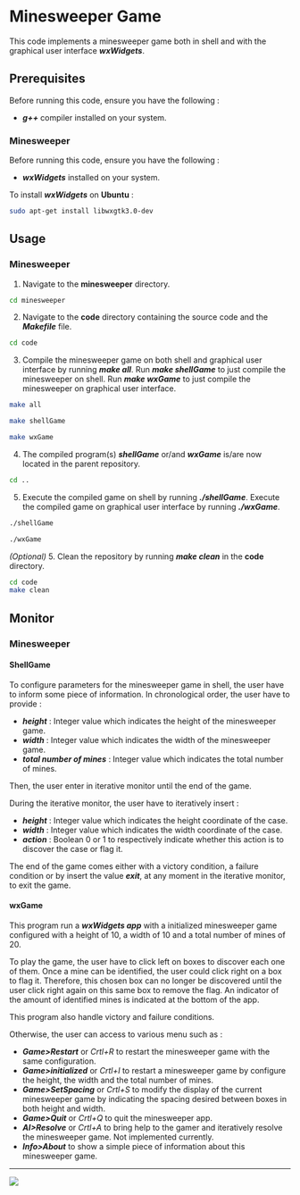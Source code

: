 # Minesweeper Game


This code implements a minesweeper game both in shell and with the graphical user interface ***wxWidgets***.

## Prerequisites

Before running this code, ensure you have the following :

- ***g++*** compiler installed on your system.

### Minesweeper

Before running this code, ensure you have the following :

- ***wxWidgets*** installed on your system.

To install ***wxWidgets*** on **Ubuntu** :
```bash
sudo apt-get install libwxgtk3.0-dev
```

## Usage

### Minesweeper

1. Navigate to the **minesweeper** directory.
```bash
cd minesweeper
```

2. Navigate to the **code** directory containing the source code and the ***Makefile*** file.
```bash
cd code
```
3. Compile the minesweeper game on both shell and graphical user interface by running ***make all***. Run ***make shellGame*** to just compile the minesweeper on shell. Run ***make wxGame*** to just compile the minesweeper on graphical user interface.
```bash
make all
```
```bash
make shellGame
```
```bash
make wxGame
```
4. The compiled program(s) ***shellGame*** or/and ***wxGame*** is/are now located in the parent repository.
```bash
cd ..
```
5. Execute the compiled game on shell by running ***./shellGame***. Execute the compiled game on graphical user interface by running ***./wxGame***.
```bash
./shellGame
```
```bash
./wxGame
```

*(Optional)* 5. Clean the repository by running ***make clean*** in the **code** directory.

```bash
cd code
make clean
```

## Monitor

### Minesweeper

#### ShellGame

To configure parameters for the minesweeper game in shell, the user have to inform some piece of information. In chronological order, the user have to provide :
- ***height*** : Integer value which indicates the height of the minesweeper game.
- ***width*** : Integer value which indicates the width of the minesweeper game.
- ***total number of mines*** : Integer value which indicates the total number of mines.

Then, the user enter in iterative monitor until the end of the game.

During the iterative monitor, the user have to iteratively insert :
- ***height*** : Integer value which indicates the height coordinate of the case.
- ***width*** : Integer value which indicates the width coordinate of the case.
- ***action*** : Boolean 0 or 1 to respectively indicate whether this action is to discover the case or flag it.

The end of the game comes either with a victory condition, a failure condition or by insert the value ***exit***, at any moment in the iterative monitor, to exit the game.

#### wxGame

This program run a ***wxWidgets app*** with a initialized minesweeper game configured with a height of 10, a width of 10 and a total number of mines of 20.

To  play the game, the user have to click left on boxes to discover each one of them. Once a mine can be identified, the user could click right on a box to flag it. Therefore, this chosen box can no longer be discovered until the user click right again on this same box to remove the flag. An indicator of the amount of identified mines is indicated at the bottom of the app.

This program also handle victory and failure conditions.

Otherwise, the user can access to various menu such as :
- ***Game>Restart*** or *Crtl+R* to restart the minesweeper game with the same configuration.
- ***Game>initialized*** or *Crtl+I* to restart a minesweeper game by configure the height, the width and the total number of mines.
- ***Game>SetSpacing*** or *Crtl+S* to modify the display of the current minesweeper game by indicating the spacing desired between boxes in both height and width.
- ***Game>Quit*** or *Crtl+Q* to quit the minesweeper app.
- ***AI>Resolve*** or *Crtl+A* to bring help to the gamer and iteratively resolve the minesweeper game. Not implemented currently.
- ***Info>About*** to show a simple piece of information about this minesweeper game.

----

![](features_image.jpg)
